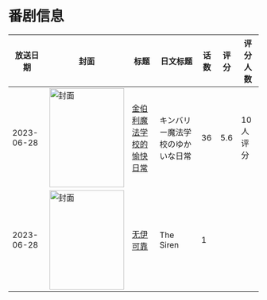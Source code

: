 # 番剧信息

|放送日期|封面|标题|日文标题|话数|评分|评分人数|
|---|---|---|---|---|---|---|
|2023-06-28|<img src="https://lain.bgm.tv/pic/cover/c/46/44/444747_abt4k.jpg" alt="封面" style="width:150px;height:200px;object-fit:cover;">|[金伯利魔法学校的愉快日常](https://bangumi.tv/subject/444747)|キンバリー魔法学校のゆかいな日常|36|5.6|10人评分|
|2023-06-28|<img src="https://lain.bgm.tv/pic/cover/c/28/24/457389_Wqgdm.jpg" alt="封面" style="width:150px;height:200px;object-fit:cover;">|[无伊可靠](https://bangumi.tv/subject/457389)|The Siren|1|||

